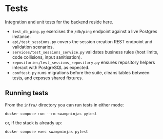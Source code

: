 # Tests

Integration and unit tests for the backend reside here.

- `test_db_ping.py` exercises the `/db/ping` endpoint against a live Postgres instance.
- `api/test_sessions.py` covers the session creation REST endpoint and validation scenarios.
- `services/test_sessions_service.py` validates business rules (host limits, code collisions, input sanitisation).
- `repositories/test_sessions_repository.py` ensures repository helpers interact with PostgreSQL as expected.
- `conftest.py` runs migrations before the suite, cleans tables between tests, and exposes shared fixtures.

## Running tests
From the `infra/` directory you can run tests in either mode:

```
docker compose run --rm swampninjas pytest
```

or, if the stack is already up:

```
docker compose exec swampninjas pytest
```